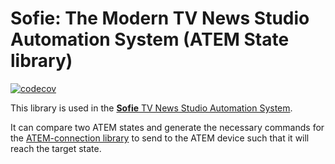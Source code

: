 # Sofie: The Modern TV News Studio Automation System (ATEM State library)

[![codecov](https://codecov.io/gh/nrkno/sofie-atem-state/branch/master/graph/badge.svg)](https://codecov.io/gh/nrkno/sofie-atem-state)

This library is used in the [**Sofie** TV News Studio Automation System](https://github.com/nrkno/Sofie-TV-automation/).

It can compare two ATEM states and generate the necessary commands for the [ATEM-connection library](https://github.com/nrkno/sofie-atem-connection) to send to the ATEM device such that it will reach the target state.
